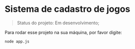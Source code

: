<h1>Sistema de cadastro de jogos</h1>

>Status do projeto: Em desenvolvimento;

Para rodar esse projeto na sua máquina, por favor digite:

```
node app.js
```
